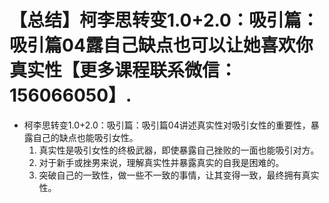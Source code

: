 # 【总结】柯李思转变1.0+2.0：吸引篇：吸引篇04露自己缺点也可以让她喜欢你真实性【更多课程联系微信：156066050】.

-   柯李思转变1.0+2.0：吸引篇：吸引篇04讲述真实性对吸引女性的重要性，暴露自己的缺点也能吸引女性。
    1.  真实性是吸引女性的终极武器，即使暴露自己挫败的一面也能吸引对方。
    2.  对于新手或挫男来说，理解真实性并暴露真实的自我是困难的。
    3.  突破自己的一致性，做一些不一致的事情，让其变得一致，最终拥有真实性。